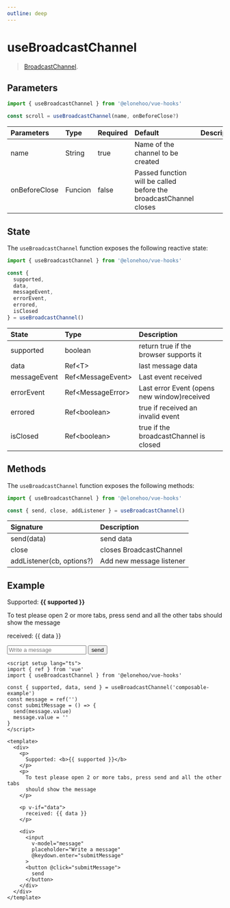 ```yaml
---
outline: deep
---
```


<script setup lang="ts">
import { ref } from 'vue'
import { useBroadcastChannel } from '@elonehoo/vue-hooks'

const { supported, data, send } = useBroadcastChannel("composable-example");
const message = ref("");
const submitMessage = () => {
  send(message.value);
  message.value = "";
};
</script>

# useBroadcastChannel

> [BroadcastChannel](https://developer.mozilla.org/en-US/docs/Web/API/Broadcast_Channel_API).

## Parameters

```typescript
import { useBroadcastChannel } from '@elonehoo/vue-hooks'

const scroll = useBroadcastChannel(name, onBeforeClose?)
```

| Parameters | Type | Required | Default | Description |
| :---------- | :---- | :------- | :----- | :---------- |
| name | String | true | Name of the channel to be created | |
| onBeforeClose | Funcion | false | Passed function will be called before the broadcastChannel closes | |

## State

The `useBroadcastChannel` function exposes the following reactive state:

```typescript
import { useBroadcastChannel } from '@elonehoo/vue-hooks'

const {
  supported,
  data,
  messageEvent,
  errorEvent,
  errored,
  isClosed
} = useBroadcastChannel()
```

| State | Type | Description |
| :----- | :---- | :--------- |
| supported | boolean | return true if the browser supports it |
| data | Ref\<T> | last message data |
| messageEvent | Ref\<MessageEvent> | Last event received |
| errorEvent | Ref\<MessageError> | Last error Event (opens new window)received |
| errored | Ref\<boolean> | true if received an invalid event |
| isClosed | Ref\<boolean> | true if the broadcastChannel is closed |

## Methods

The `useBroadcastChannel` function exposes the following methods:

```typescript
import { useBroadcastChannel } from '@elonehoo/vue-hooks'

const { send, close, addListener } = useBroadcastChannel()
```

| Signature | Description |
| :-------- | :---------- |
| send(data) | send data |
| close | closes BroadcastChannel |
| addListener(cb, options?) | Add new message listener |

## Example

<div>
  <p>
    Supported: <b>{{ supported }}</b>
  </p>
  <p>
    To test please open 2 or more tabs, press send and all the other tabs
    should show the message
  </p>
  <p v-if="data">received: {{ data }}</p>
  <div>
    <input
      v-model="message"
      placeholder="Write a message"
      @keydown.enter="submitMessage"
    />
    <button @click="submitMessage">send</button>
  </div>
</div>

```vue
<script setup lang="ts">
import { ref } from 'vue'
import { useBroadcastChannel } from '@elonehoo/vue-hooks'

const { supported, data, send } = useBroadcastChannel('composable-example')
const message = ref('')
const submitMessage = () => {
  send(message.value)
  message.value = ''
}
</script>

<template>
  <div>
    <p>
      Supported: <b>{{ supported }}</b>
    </p>
    <p>
      To test please open 2 or more tabs, press send and all the other tabs
      should show the message
    </p>

    <p v-if="data">
      received: {{ data }}
    </p>

    <div>
      <input
        v-model="message"
        placeholder="Write a message"
        @keydown.enter="submitMessage"
      >
      <button @click="submitMessage">
        send
      </button>
    </div>
  </div>
</template>
```
